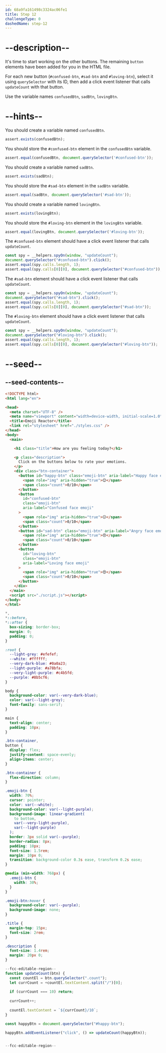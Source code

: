 ```yaml
---
id: 68a9fa161498c3324ac06fe1
title: Step 12
challengeType: 0
dashedName: step-12
---
```


# --description--

It's time to start working on the other buttons. The remaining `button` elements have been added for you in the HTML file.

For each new button (`#confused-btn`, `#sad-btn` and `#loving-btn`), select it using `querySelector` with its ID, then add a click event listener that calls `updateCount` with that button.

Use the variable names `confusedBtn`, `sadBtn`, `lovingBtn`.

# --hints--

You should create a variable named `confusedBtn`.

```js
assert.exists(confusedBtn);
```

You should store the `#confused-btn` element in the `confusedBtn` variable.

```js
assert.equal(confusedBtn, document.querySelector('#confused-btn'));
```

You should create a variable named `sadBtn`.

```js
assert.exists(sadBtn);
```

You should store the `#sad-btn` element in the `sadBtn` variable.

```js
assert.equal(sadBtn, document.querySelector('#sad-btn'));
```

You should create a variable named `lovingBtn`.

```js
assert.exists(lovingBtn);
```

You should store the `#loving-btn` element in the `lovingBtn` variable.

```js
assert.equal(lovingBtn, document.querySelector('#loving-btn'));
```

The `#confused-btn` element should have a click event listener that calls `updateCount`.

```js
const spy = __helpers.spyOn(window, "updateCount");
document.querySelector("#confused-btn").click();
assert.equal(spy.calls.length, 1);
assert.equal(spy.calls[0][0], document.querySelector("#confused-btn"));
```

The `#sad-btn` element should have a click event listener that calls `updateCount`.

```js
const spy = __helpers.spyOn(window, "updateCount");
document.querySelector("#sad-btn").click();
assert.equal(spy.calls.length, 1);
assert.equal(spy.calls[0][0], document.querySelector("#sad-btn"));
```

The `#loving-btn` element should have a click event listener that calls `updateCount`.

```js
const spy = __helpers.spyOn(window, "updateCount");
document.querySelector("#loving-btn").click();
assert.equal(spy.calls.length, 1);
assert.equal(spy.calls[0][0], document.querySelector("#loving-btn"));
```

# --seed--

## --seed-contents--

```html
<!DOCTYPE html>
<html lang="en">

<head>
  <meta charset="UTF-8" />
  <meta name="viewport" content="width=device-width, initial-scale=1.0" />
  <title>Emoji Reactor</title>
  <link rel="stylesheet" href="./styles.css" />
</head>
<body>
  <main>

    <h1 class="title">How are you feeling today?</h1>

    <p class="description">
      Click on the buttons below to rate your emotions.
    </p>
    <div class="btn-container">
      <button id="happy-btn" class="emoji-btn" aria-label="Happy face emoji">
        <span role="img" aria-hidden="true">😊</span>
        <span class="count">0/10</span>
      </button>
      <button
        id="confused-btn"
        class="emoji-btn"
        aria-label="Confused face emoji"
      >
        <span role="img" aria-hidden="true">😕</span>
        <span class="count">0/10</span>
      </button>
      <button id="sad-btn" class="emoji-btn" aria-label="Angry face emoji">
        <span role="img" aria-hidden="true">😠</span>
        <span class="count">0/10</span>
      </button>
      <button
        id="loving-btn"
        class="emoji-btn"
        aria-label="Loving face emoji"
      >
        <span role="img" aria-hidden="true">😍</span>
        <span class="count">0/10</span>
      </button>
    </div>
  </main>
  <script src="./script.js"></script>
</body>
</html>
```

```css
*,
*::before,
*::after {
  box-sizing: border-box;
  margin: 0;
  padding: 0;
}

:root {
  --light-grey: #efefef;
  --white: #ffffff;
  --very-dark-blue: #0a0a23;
  --light-purple: #a78bfa;
  --very-light-purple: #c4b5fd;
  --purple: #8b5cf6;
}

body {
  background-color: var(--very-dark-blue);
  color: var(--light-grey);
  font-family: sans-serif;
}

main {
  text-align: center;
  padding: 10px;
}

.btn-container,
button {
  display: flex;
  justify-content: space-evenly;
  align-items: center;
}

.btn-container {
  flex-direction: column;
}

.emoji-btn {
  width: 70%;
  cursor: pointer;
  color: var(--white);
  background-color: var(--light-purple);
  background-image: linear-gradient(
    to bottom,
    var(--very-light-purple),
    var(--light-purple)
  );
  border: 3px solid var(--purple);
  border-radius: 8px;
  padding: 10px;
  font-size: 1.5rem;
  margin: 10px 0;
  transition: background-color 0.3s ease, transform 0.2s ease;
}

@media (min-width: 768px) {
  .emoji-btn {
    width: 30%;
  }
}

.emoji-btn:hover {
  background-color: var(--purple);
  background-image: none;
}

.title {
  margin-top: 15px;
  font-size: 2rem;
}

.description {
  font-size: 1.4rem;
  margin: 20px 0;
}
```

```js
--fcc-editable-region--
function updateCount(btn) {
  const countEl = btn.querySelector(".count");
  let currCount = +countEl.textContent.split("/")[0];
  
  if (currCount === 10) return;
  
  currCount++;
  
  countEl.textContent = `${currCount}/10`;
}

const happyBtn = document.querySelector("#happy-btn");

happyBtn.addEventListener("click", () => updateCount(happyBtn));


--fcc-editable-region--
```
